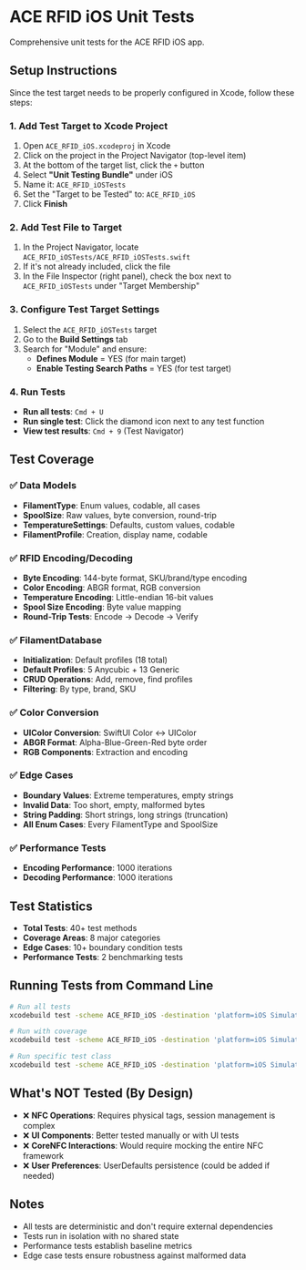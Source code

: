 # ACE RFID iOS Unit Tests

Comprehensive unit tests for the ACE RFID iOS app.

## Setup Instructions

Since the test target needs to be properly configured in Xcode, follow these steps:

### 1. Add Test Target to Xcode Project

1. Open `ACE_RFID_iOS.xcodeproj` in Xcode
2. Click on the project in the Project Navigator (top-level item)
3. At the bottom of the target list, click the `+` button
4. Select **"Unit Testing Bundle"** under iOS
5. Name it: `ACE_RFID_iOSTests`
6. Set the "Target to be Tested" to: `ACE_RFID_iOS`
7. Click **Finish**

### 2. Add Test File to Target

1. In the Project Navigator, locate `ACE_RFID_iOSTests/ACE_RFID_iOSTests.swift`
2. If it's not already included, click the file
3. In the File Inspector (right panel), check the box next to `ACE_RFID_iOSTests` under "Target Membership"

### 3. Configure Test Target Settings

1. Select the `ACE_RFID_iOSTests` target
2. Go to the **Build Settings** tab
3. Search for "Module" and ensure:
   - **Defines Module** = YES (for main target)
   - **Enable Testing Search Paths** = YES (for test target)

### 4. Run Tests

- **Run all tests**: `Cmd + U`
- **Run single test**: Click the diamond icon next to any test function
- **View test results**: `Cmd + 9` (Test Navigator)

## Test Coverage

### ✅ Data Models
- **FilamentType**: Enum values, codable, all cases
- **SpoolSize**: Raw values, byte conversion, round-trip
- **TemperatureSettings**: Defaults, custom values, codable
- **FilamentProfile**: Creation, display name, codable

### ✅ RFID Encoding/Decoding
- **Byte Encoding**: 144-byte format, SKU/brand/type encoding
- **Color Encoding**: ABGR format, RGB conversion
- **Temperature Encoding**: Little-endian 16-bit values
- **Spool Size Encoding**: Byte value mapping
- **Round-Trip Tests**: Encode → Decode → Verify

### ✅ FilamentDatabase
- **Initialization**: Default profiles (18 total)
- **Default Profiles**: 5 Anycubic + 13 Generic
- **CRUD Operations**: Add, remove, find profiles
- **Filtering**: By type, brand, SKU

### ✅ Color Conversion
- **UIColor Conversion**: SwiftUI Color ↔ UIColor
- **ABGR Format**: Alpha-Blue-Green-Red byte order
- **RGB Components**: Extraction and encoding

### ✅ Edge Cases
- **Boundary Values**: Extreme temperatures, empty strings
- **Invalid Data**: Too short, empty, malformed bytes
- **String Padding**: Short strings, long strings (truncation)
- **All Enum Cases**: Every FilamentType and SpoolSize

### ✅ Performance Tests
- **Encoding Performance**: 1000 iterations
- **Decoding Performance**: 1000 iterations

## Test Statistics

- **Total Tests**: 40+ test methods
- **Coverage Areas**: 8 major categories
- **Edge Cases**: 10+ boundary condition tests
- **Performance Tests**: 2 benchmarking tests

## Running Tests from Command Line

```bash
# Run all tests
xcodebuild test -scheme ACE_RFID_iOS -destination 'platform=iOS Simulator,name=iPhone 15'

# Run with coverage
xcodebuild test -scheme ACE_RFID_iOS -destination 'platform=iOS Simulator,name=iPhone 15' -enableCodeCoverage YES

# Run specific test class
xcodebuild test -scheme ACE_RFID_iOS -destination 'platform=iOS Simulator,name=iPhone 15' -only-testing:ACE_RFID_iOSTests/ACE_RFID_iOSTests
```

## What's NOT Tested (By Design)

- ❌ **NFC Operations**: Requires physical tags, session management is complex
- ❌ **UI Components**: Better tested manually or with UI tests
- ❌ **CoreNFC Interactions**: Would require mocking the entire NFC framework
- ❌ **User Preferences**: UserDefaults persistence (could be added if needed)

## Notes

- All tests are deterministic and don't require external dependencies
- Tests run in isolation with no shared state
- Performance tests establish baseline metrics
- Edge case tests ensure robustness against malformed data
